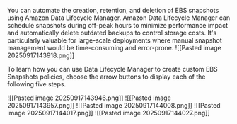 You can automate the creation, retention, and deletion of EBS snapshots using Amazon Data Lifecycle Manager. Amazon Data Lifecycle Manager can schedule snapshots during off-peak hours to minimize performance impact and automatically delete outdated backups to control storage costs. It's particularly valuable for large-scale deployments where manual snapshot management would be time-consuming and error-prone.
![[Pasted image 20250917143918.png]]

To learn how you can use Data Lifecycle Manager to create custom EBS Snapshots policies, choose the arrow buttons to display each of the following five steps.


![[Pasted image 20250917143946.png]]
![[Pasted image 20250917143957.png]]
![[Pasted image 20250917144008.png]]
![[Pasted image 20250917144017.png]]
![[Pasted image 20250917144027.png]]

